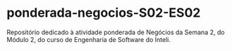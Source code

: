# ponderada-negocios-S02-ES02
Repositório dedicado à atividade ponderada de Negócios da Semana 2, do Módulo 2, do curso de Engenharia de Software do Inteli.
